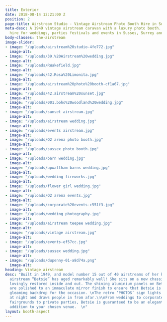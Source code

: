 ```yaml
---
title: Exterior
date: 2018-08-14 12:21:00 Z
position: 2
page-title: Airstream Studio - Vintage Airstream Photo Booth Hire in Sussex
meta-desc: A 1949 vintage airstream caravan with a luxury photo booth. Available to
  hire for weddings, parties festivals and events in Susses, Surrey and Kent.
body-classes: the-airstream
image-slider:
- image: "/uploads/airstream%20studio-4fe772.jpg"
  image-alt: 
- image: "/uploads/39.%20Airstream%20wedding.jpg"
  image-alt: 
- image: "/uploads/RWakefield.jpg"
  image-alt: 
- image: "/uploads/42.Rosa%20Limonita.jpg"
  image-alt: 
- image: "/uploads/airstream%20photo%20booth-cf1a67.jpg"
  image-alt: 
- image: "/uploads/42.airstream%20sunset.jpg"
  image-alt: 
- image: "/uploads/001.boho%20woodland%20wedding.jpg"
  image-alt: 
- image: "/uploads/sunset airstream.jpg"
  image-alt: 
- image: "/uploads/airstream wedding.jpg"
  image-alt: 
- image: "/uploads/events airstream.jpg"
  image-alt: 
- image: "/uploads/O2 arena photo booth.jpg"
  image-alt: 
- image: "/uploads/sussex photo booth.jpg"
  image-alt: 
- image: "/uploads/barn wedding.jpg"
  image-alt: 
- image: "/uploads/upwaltham barns wedding.jpg"
  image-alt: 
- image: "/uploads/wedding fireworks.jpg"
  image-alt: 
- image: "/uploads/flower girl wedding.jpg"
  image-alt: 
- image: "/uploads/O2 arena events.jpg"
  image-alt: 
- image: "/uploads/corporate%20events-c551f3.jpg"
  image-alt: 
- image: "/uploads/wedding photography.jpg"
  image-alt: 
- image: "/uploads/airstream teepee wedding.jpg"
  image-alt: 
- image: "/uploads/vintage airstream.jpg"
  image-alt: 
- image: "/uploads/events-ef57cc.jpg"
  image-alt: 
- image: "/uploads/sussex wedding.jpg"
  image-alt: 
- image: "/uploads/dupenny-01-a8d74a.png"
  image-alt: 
heading: Vintage airstream
desc: "Built in 1949, and model number 15 out of 40 airstreams of her kind, our gorgeous
  airstream “Betsie” has aged remarkably well! She sits on a new chassis and has been
  lovingly restored inside and out. The shining aluminium panels on Betsie’s exterior
  are polished to an immaculate mirror finish to ensure that Betsie is the perfect
  gleaming backdrop for the occasion. \nThe retro ‘PHOTOS’ sign lights up beautifully
  at night and draws people in from afar.\n\nFrom weddings to corporate events, and
  fairgrounds to private parties, Betsie is guaranteed to be an elegant and exciting
  addition to your chosen venue.  \n"
layout: booth-aspect
---
```


